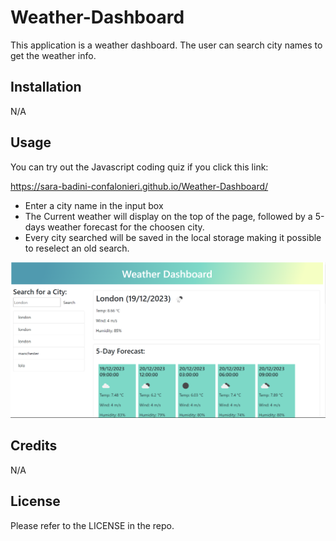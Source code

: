 # Weather-Dashboard
This application is a weather dashboard. The user can search city names to get the weather info. 


## Installation

N/A


## Usage

You can try out the Javascript coding quiz if you click this link:

https://sara-badini-confalonieri.github.io/Weather-Dashboard/

* Enter a city name in the input box
* The Current weather will display on the top of the page, followed by a 5-days weather forecast for the choosen city.
* Every city searched will be saved in the local storage making it possible to reselect an old search.


![alt text](./assets/images/screenshot.png)


## Credits

N/A

## License

Please refer to the LICENSE in the repo.

